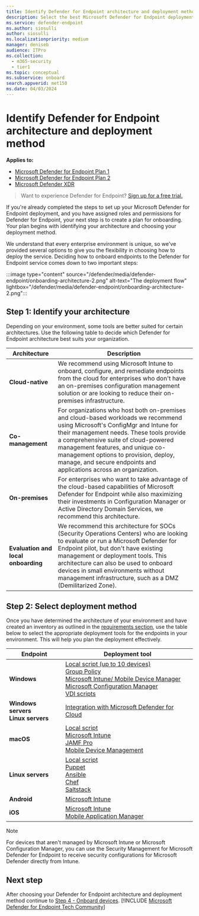 ```yaml
---
title: Identify Defender for Endpoint architecture and deployment method
description: Select the best Microsoft Defender for Endpoint deployment strategy for your environment.
ms.service: defender-endpoint
ms.author: siosulli
author: siosulli
ms.localizationpriority: medium
manager: deniseb
audience: ITPro
ms.collection: 
  - m365-security
  - tier1
ms.topic: conceptual
ms.subservice: onboard
search.appverid: met150
ms.date: 04/03/2024
---
```


# Identify Defender for Endpoint architecture and deployment method

**Applies to:**

- [Microsoft Defender for Endpoint Plan 1](https://go.microsoft.com/fwlink/p/?linkid=2154037)
- [Microsoft Defender for Endpoint Plan 2](https://go.microsoft.com/fwlink/p/?linkid=2154037)
- [Microsoft Defender XDR](https://go.microsoft.com/fwlink/?linkid=2118804)

> Want to experience Defender for Endpoint? [Sign up for a free trial.](https://signup.microsoft.com/create-account/signup?products=7f379fee-c4f9-4278-b0a1-e4c8c2fcdf7e&ru=https://aka.ms/MDEp2OpenTrial?ocid=docs-wdatp-secopsdashboard-abovefoldlink)

If you're already completed the steps to set up your Microsoft Defender for Endpoint deployment, and you have assigned roles and permissions for Defender for Endpoint, your next step is to create a plan for onboarding. Your plan begins with identifying your architecture and choosing your deployment method.

We understand that every enterprise environment is unique, so we've provided several options to give you the flexibility in choosing how to deploy the service. Deciding how to onboard endpoints to the Defender for Endpoint service comes down to two important steps:

:::image type="content" source="/defender/media/defender-endpoint/onboarding-architecture-2.png" alt-text="The deployment flow" lightbox="/defender/media/defender-endpoint/onboarding-architecture-2.png":::

## Step 1: Identify your architecture

Depending on your environment, some tools are better suited for certain architectures. Use the following table to decide which Defender for Endpoint architecture best suits your organization.

|Architecture |Description |
|---|---|
|**Cloud-native**| We recommend using Microsoft Intune to onboard, configure, and remediate endpoints from the cloud for enterprises who don't have an on-premises configuration management solution or are looking to reduce their on-premises infrastructure. |
|**Co-management**| For organizations who host both on-premises and cloud-based workloads we recommend using Microsoft's ConfigMgr and Intune for their management needs. These tools provide a comprehensive suite of cloud-powered management features, and unique co-management options to provision, deploy, manage, and secure endpoints and applications across an organization. |
|**On-premises**|For enterprises who want to take advantage of the cloud-based capabilities of Microsoft Defender for Endpoint while also maximizing their investments in Configuration Manager or Active Directory Domain Services, we recommend this architecture.|
|**Evaluation and local onboarding**|We recommend this architecture for SOCs (Security Operations Centers) who are looking to evaluate or run a Microsoft Defender for Endpoint pilot, but don't have existing management or deployment tools. This architecture can also be used to onboard devices in small environments without management infrastructure, such as a DMZ (Demilitarized Zone).|

## Step 2: Select deployment method

Once you have determined the architecture of your environment and have created an inventory as outlined in the [requirements section](/defender-endpoint/mde-planning-guide#requirements), use the table below to select the appropriate deployment tools for the endpoints in your environment. This will help you plan the deployment effectively.

|Endpoint|Deployment tool|
|---|---|
|**Windows**|[Local script (up to 10 devices)](configure-endpoints-script.md) <br>  [Group Policy](configure-endpoints-gp.md) <br>  [Microsoft Intune/ Mobile Device Manager](configure-endpoints-mdm.md) <br>   [Microsoft Configuration Manager](configure-endpoints-sccm.md) <br> [VDI scripts](configure-endpoints-vdi.md)|
|**Windows servers<br>Linux servers** | [Integration with Microsoft Defender for Cloud](azure-server-integration.md)
|**macOS**|[Local script](mac-install-manually.md) <br> [Microsoft Intune](mac-install-with-intune.md) <br> [JAMF Pro](mac-install-with-jamf.md) <br> [Mobile Device Management](mac-install-with-other-mdm.md)|
|**Linux servers**|[Local script](linux-install-manually.md) <br> [Puppet](linux-install-with-puppet.md) <br> [Ansible](linux-install-with-ansible.md) <br> [Chef](linux-deploy-defender-for-endpoint-with-chef.md)<br> [Saltstack](linux-install-with-saltack.md)|
|**Android**|[Microsoft Intune](android-intune.md)|
|**iOS**|[Microsoft Intune](ios-install.md) <br> [Mobile Application Manager](ios-install-unmanaged.md) |

>[!Note]
> For devices that aren't managed by Microsoft Intune or Microsoft Configuration Manager, you can use the Security Management for Microsoft Defender for Endpoint to receive security configurations for Microsoft Defender directly from Intune.

## Next step

After choosing your Defender for Endpoint architecture and deployment method continue to [Step 4 - Onboard devices](onboarding.md).
[!INCLUDE [Microsoft Defender for Endpoint Tech Community](../includes/defender-mde-techcommunity.md)]
